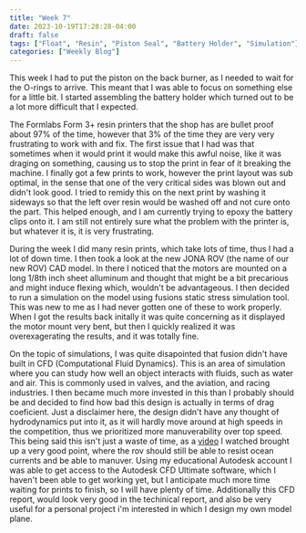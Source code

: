 ```yaml
---
title: "Week 7"
date: 2023-10-19T17:28:28-04:00
draft: false
tags: ["Float", "Resin", "Piston Seal", "Battery Holder", "Simulation"]
categories: ["Weekly Blog"]
---
```


This week I had to put the piston on the back burner, as I needed to wait for the O-rings to arrive. This meant that I was able to focus on something else for a little bit. I started assembling the battery holder which turned out to be a lot more difficult that I expected. 

The Formlabs Form 3+ resin printers that the shop has are bullet proof about 97% of the time, however that 3% of the time they are very very frustrating to work with and fix. The first issue that I had was that sometimes when it would print it would make this awful noise, like it was draging on something, causing us to stop the print in fear of it breaking the machine. I finally got a few prints to work, however the print layout was sub optimal, in the sense that one of the very critical sides was blown out and didn't look good. I tried to remidy this on the next print by washing it sideways so that the left over resin would be washed off and not cure onto the part. This helped enough, and I am currently trying to epoxy the battery clips onto it. I am still not entirely sure what the problem with the printer is, but whatever it is, it is very frustrating. 

During the week I did many resin prints, which take lots of time, thus I had a lot of down time. I then took a look at the new JONA ROV (the name of our new ROV) CAD model. In there I noticed that the motors are mounted on a long 1/8th inch sheet alluminum and thought that might be a bit precarious and might induce flexing which, wouldn't be advantageous. I then decided to run a simulation on the model using fusions static stress simulation tool. This was new to me as I had never gotten one of these to work properly. When I got the results back initally it was quite concerning as it displayed the motor mount very bent, but then I quickly realized it was overexagerating the results, and it was totally fine. 

On the topic of simulations, I was quite disapointed that fusion didn't have built in CFD (Computational Fluid Dynamics). This is an area of simulation where you can study how well an object interacts with fluids, such as water and air. This is commonly used in valves, and the aviation, and racing industries. I then became much more invested in this than I probably should be and decided to find how bad this design is actually in terms of drag coeficient. Just a disclaimer here, the design didn't have any thought of hydrodynamics put into it, as it will hardly move around at high speeds in the competition, thus we prioritized more manuverability over top speed. This being said this isn't just a waste of time, as a [video](https://www.youtube.com/watch?v=ol0xvj7TAeM) I watched brought up a very good point, where the rov should still be able to resist ocean currents and be able to manuver. Using my educational Autodesk account I was able to get access to the Autodesk CFD Ultimate software, which I haven't been able to get working yet, but I anticipate much more time waiting for prints to finish, so I will have plenty of time. Additionally this CFD report, would look very good in the techinical report, and also be very useful for a personal project i'm interested in which I design my own model plane. 